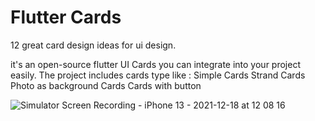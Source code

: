 
# Flutter Cards

12 great card design ideas for ui design.

it's an open-source flutter UI Cards you can integrate into your project easily.
The project includes cards type like :
Simple Cards
Strand Cards
Photo as background Cards
Cards with button


![Simulator Screen Recording - iPhone 13 - 2021-12-18 at 12 08 16](https://user-images.githubusercontent.com/43413353/146638830-1cd12b18-de10-4e4c-a568-786357ed8039.gif)
